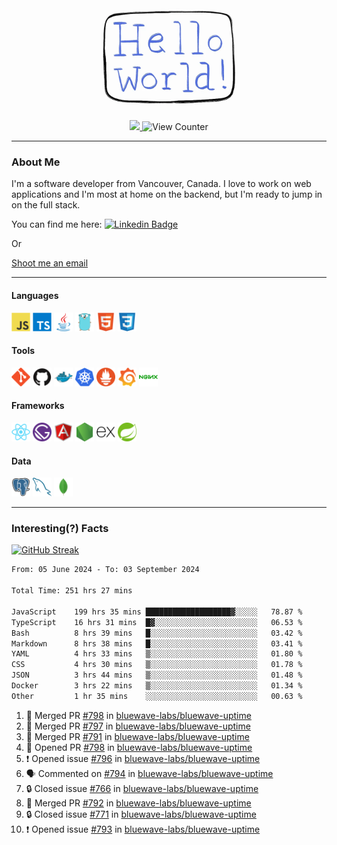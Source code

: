<div align="center">
    <img src="./img/hello_world.webp" height="200px" width="">
    <div>
        <a href="https://www.linkedin.com/in/ajhollid">
            <img src="https://img.shields.io/badge/LinkedIn-blue"/>
        </a>
        <img src="https://komarev.com/ghpvc/?username=ajhollid&color=yellow" alt="View Counter">
    </div>
</div>

---

### About Me

I'm a software developer from Vancouver, Canada. I love to work on web applications and I'm most at home on the backend, but I'm ready to jump in on the full stack.

You can find me here: [![Linkedin Badge](https://img.shields.io/badge/-ajhollid-blue?style=flat&logo=Linkedin&logoColor=white)](https://www.linkedin.com/in/ajhollid)

Or

[Shoot me an email](mailto:ajhollid@gmail.com)

---

#### Languages

<div>
    <img src="./img/devicons/javascript-original.svg" width=30 height=30 alt="JavaScript">
    <img src="/img/devicons/typescript-original.svg" width=30 height=30 alt="TypeScript">
    <img src="./img/devicons/java-original.svg" width=30 height=30 alt="Java">
    <img src="./img/devicons/go-original.svg" width=30 height=30 alt="Golang">
    <img src="./img/devicons/html5-original.svg" width=30 height=30 alt="HTML 5">
    <img src="./img/devicons/css3-original.svg" width=30 height=30 alt="CSS 3">
</div>

#### Tools

<div>
    <img src="./img/devicons/git-original.svg" width=30 height=30 alt="Git">
    <img src="./img/devicons/github-original.svg" width=30 height=30 alt="Github">
    <img src="./img/devicons/docker-original.svg" width=30 
    height=30 alt="Docker">
    <img src="./img/devicons/kubernetes-original.svg" width=30 height=30 alt="K8">
    <img src="./img/devicons/prometheus-original.svg" width=30 height=30 alt="Prometheus">
    <img src="./img/devicons/grafana-original.svg" width=30 height=30 alt="Grafana">
    <img src="./img/devicons/nginx-original.svg" width=30 height=30 alt="Nginx">
</div>

#### Frameworks

<div>
    <img src="./img/devicons/react-original.svg" width=30 height=30 alt="React">
    <img src="./img/devicons/gatsby-original.svg" width=30 height=30 alt="Gatsby">
    <img src="./img/devicons/angularjs-original.svg" width=30 height=30 alt="AngularJS">
    <img src="./img/devicons/nodejs-original.svg" width=30 height=30 alt="NodeJS">
    <img src="./img/devicons/express-original.svg" width=30 height=30 alt="Express">
    <img src="./img/devicons/spring-original.svg" width=30 height=30 alt="Spring">
</div>

#### Data

<div>
    <img src="./img/devicons/postgresql-original.svg" width=30 height=30 alt="Postgresql">
    <img src="./img/devicons/mysql-original.svg" width=30 height=30 alt="Mysql">
    <img src="./img/devicons/mongodb-original.svg" width=30 height=30 alt="MongoDB">
</div>

---

### Interesting(?) Facts

[![GitHub Streak](http://github-readme-streak-stats.herokuapp.com?user=ajhollid)](https://git.io/streak-stats)

 <!--START_SECTION:waka-->

```txt
From: 05 June 2024 - To: 03 September 2024

Total Time: 251 hrs 27 mins

JavaScript    199 hrs 35 mins ███████████████████▓░░░░░   78.87 %
TypeScript    16 hrs 31 mins  █▓░░░░░░░░░░░░░░░░░░░░░░░   06.53 %
Bash          8 hrs 39 mins   █░░░░░░░░░░░░░░░░░░░░░░░░   03.42 %
Markdown      8 hrs 38 mins   █░░░░░░░░░░░░░░░░░░░░░░░░   03.41 %
YAML          4 hrs 33 mins   ▒░░░░░░░░░░░░░░░░░░░░░░░░   01.80 %
CSS           4 hrs 30 mins   ▒░░░░░░░░░░░░░░░░░░░░░░░░   01.78 %
JSON          3 hrs 44 mins   ▒░░░░░░░░░░░░░░░░░░░░░░░░   01.48 %
Docker        3 hrs 22 mins   ▒░░░░░░░░░░░░░░░░░░░░░░░░   01.34 %
Other         1 hr 35 mins    ░░░░░░░░░░░░░░░░░░░░░░░░░   00.63 %
```

<!--END_SECTION:waka-->


<!--START_SECTION:activity-->
1. 🎉 Merged PR [#798](https://github.com/bluewave-labs/bluewave-uptime/pull/798) in [bluewave-labs/bluewave-uptime](https://github.com/bluewave-labs/bluewave-uptime)
2. 🎉 Merged PR [#797](https://github.com/bluewave-labs/bluewave-uptime/pull/797) in [bluewave-labs/bluewave-uptime](https://github.com/bluewave-labs/bluewave-uptime)
3. 🎉 Merged PR [#791](https://github.com/bluewave-labs/bluewave-uptime/pull/791) in [bluewave-labs/bluewave-uptime](https://github.com/bluewave-labs/bluewave-uptime)
4. 💪 Opened PR [#798](https://github.com/bluewave-labs/bluewave-uptime/pull/798) in [bluewave-labs/bluewave-uptime](https://github.com/bluewave-labs/bluewave-uptime)
5. ❗ Opened issue [#796](https://github.com/bluewave-labs/bluewave-uptime/issues/796) in [bluewave-labs/bluewave-uptime](https://github.com/bluewave-labs/bluewave-uptime)
6. 🗣 Commented on [#794](https://github.com/bluewave-labs/bluewave-uptime/pull/794#issuecomment-2329944340) in [bluewave-labs/bluewave-uptime](https://github.com/bluewave-labs/bluewave-uptime)
7. 🔒 Closed issue [#766](https://github.com/bluewave-labs/bluewave-uptime/issues/766) in [bluewave-labs/bluewave-uptime](https://github.com/bluewave-labs/bluewave-uptime)
8. 🎉 Merged PR [#792](https://github.com/bluewave-labs/bluewave-uptime/pull/792) in [bluewave-labs/bluewave-uptime](https://github.com/bluewave-labs/bluewave-uptime)
9. 🔒 Closed issue [#771](https://github.com/bluewave-labs/bluewave-uptime/issues/771) in [bluewave-labs/bluewave-uptime](https://github.com/bluewave-labs/bluewave-uptime)
10. ❗ Opened issue [#793](https://github.com/bluewave-labs/bluewave-uptime/issues/793) in [bluewave-labs/bluewave-uptime](https://github.com/bluewave-labs/bluewave-uptime)
<!--END_SECTION:activity-->
